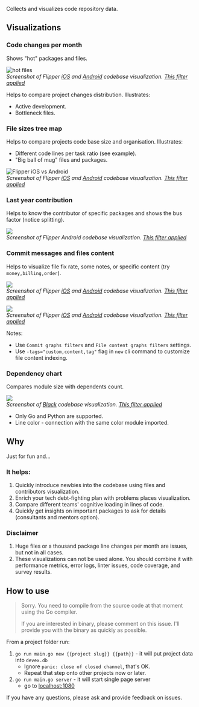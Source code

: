 Collects and visualizes code repository data.

## Visualizations

### Code changes per month

Shows "hot" packages and files.

![hot files](img/Code%20changes%20per%20month.png)
</br>*Screenshot of Flipper [iOS](https://github.com/flipperdevices/Flipper-iOS-App) and [Android](https://github.com/flipperdevices/Flipper-Android-App) codebase visualization. [This filter applied](http://localhost:1080/?project_ids=3&project_ids=4&per_files=true&package_filter=%21res%2Fdrawable%3B%21test%3B%21thirdparty&name_filter=.kt%2C.swift%3B%21.pb.swift%3B%21test&trim_package=Flipper%2FPackages%2F%2Ccomponents%2F%2Csrc%2Fmain%2Fjava%2Fcom%2Fflipperdevices%2F&commit_filters=fix%2Cbug&file_filters=todo%2Cnote%2Cfix)*

Helps to compare project changes distribution. Illustrates:
- Active development.
- Bottleneck files.

### File sizes tree map

Helps to compare projects code base size and organisation. Illustrates:
- Different code lines per task ratio (see example).
- "Big ball of mug" files and packages.

![Flipper iOS vs Android](img/File%20size%20chart.png)
</br>*Screenshot of Flipper [iOS](https://github.com/flipperdevices/Flipper-iOS-App) and [Android](https://github.com/flipperdevices/Flipper-Android-App) codebase visualization. [This filter applied](http://localhost:1080/?project_ids=3&project_ids=4&per_files=true&package_filter=%21res%2Fdrawable%3B%21test%3B%21thirdparty&name_filter=.kt%2C.swift%3B%21.pb.swift%3B%21test&trim_package=Flipper%2FPackages%2F%2Ccomponents%2F%2Csrc%2Fmain%2Fjava%2Fcom%2Fflipperdevices%2F&commit_filters=fix%2Cbug&file_filters=todo%2Cnote%2Cfix)*

### Last year contribution

Helps to know the contributor of specific packages and shows the bus factor (notice splitting).

![](img/Contribution%20in%20last%20year.png)
</br>*Screenshot of Flipper Android codebase visualization. [This filter applied](http://localhost:1080/?project_ids=3&package_filter=%21res%2Fdrawable%3B%21test%3B%21thirdparty&name_filter=.kt%2C.swift%3B%21.pb.swift%3B%21test&trim_package=Flipper%2FPackages%2F%2Ccomponents%2F%2Csrc%2Fmain%2Fjava%2Fcom%2Fflipperdevices%2F%2Csrc%2Fmain%2Fkotlin%2Fcom%2Fflipperdevices%2F%2Chronization%2Fimpl%2F&commit_filters=fix%2Cbug&file_filters=todo%2Cnote%2Cfix)*

### Commit messages and files content

Helps to visualize file fix rate, some notes, or specific content (try `money,billing,order`).

![](img/Commits.png)
</br>*Screenshot of Flipper [iOS](https://github.com/flipperdevices/Flipper-iOS-App) and [Android](https://github.com/flipperdevices/Flipper-Android-App) codebase visualization. [This filter applied](http://localhost:1080/?project_ids=3&project_ids=4&package_filter=%21res%2Fdrawable%3B%21test%3B%21thirdparty&name_filter=.kt%2C.swift%3B%21.pb.swift%3B%21test&trim_package=Flipper%2FPackages%2F%2Ccomponents%2F%2Csrc%2Fmain%2Fjava%2Fcom%2Fflipperdevices%2F%2Csrc%2Fmain%2Fkotlin%2Fcom%2Fflipperdevices%2F%2Chronization%2Fimpl%2F&commit_filters=fix%2Cbug&file_filters=todo%2Cnote%2Cfix)*

![](img/File%20tags.png)
</br>*Screenshot of Flipper [iOS](https://github.com/flipperdevices/Flipper-iOS-App) and [Android](https://github.com/flipperdevices/Flipper-Android-App) codebase visualization. [This filter applied](http://localhost:1080/?project_ids=3&project_ids=4&package_filter=%21res%2Fdrawable%3B%21test%3B%21thirdparty&name_filter=.kt%2C.swift%3B%21.pb.swift%3B%21test&trim_package=Flipper%2FPackages%2F%2Ccomponents%2F%2Csrc%2Fmain%2Fjava%2Fcom%2Fflipperdevices%2F%2Csrc%2Fmain%2Fkotlin%2Fcom%2Fflipperdevices%2F%2Chronization%2Fimpl%2F&commit_filters=fix%2Cbug&file_filters=todo%2Cnote%2Cfix)*

Notes:
- Use `Commit graphs filters` and `File content graphs filters` settings.
- Use `-tags="custom,content,tag"` flag in `new` cli command to customize file content indexing.

### Dependency chart

Compares module size with dependents count.

![](img/Dependencies.png)
</br>*Screenshot of [Black](https://github.com/psf/black) codebase visualization. [This filter applied](http://localhost:1080/?project_ids=5&per_files_imports=true&package_filter=%21test%3B%21profiling&name_filter=.py&trim_package=src%2F&commit_filters=fix%2Cbug&file_filters=)*

- Only Go and Python are supported.
- Line color - connection with the same color module imported.

## Why

Just for fun and...

### It helps:

1. Quickly introduce newbies into the codebase using files and contributors visualization.
2. Enrich your tech debt-fighting plan with problems places visualization.
3. Compare different teams' cognitive loading in lines of code.
4. Quickly get insights on important packages to ask for details (consultants and mentors option).

### Disclaimer

1. Huge files or a thousand package line changes per month are issues, but not in all cases.
2. These visualizations can not be used alone.
   You should combine it with performance metrics, error logs, linter issues, code coverage, and survey results.

## How to use

> Sorry. You need to compile from the source code at that moment using the Go compiler.
> 
> If you are interested in binary, please comment on this issue.
I'll provide you with the binary as quickly as possible.

From a project folder run:
1. `go run main.go new {{project slug}} {{path}}` - it will put project data into `devex.db`
   - Ignore `panic: close of closed channel`, that's OK.
   - Repeat that step onto other projects now or later.
2. `go run main.go server` - it will start single page server 
   - go to [localhost:1080](http://localhost:1080)

If you have any questions, please ask and provide feedback on issues.

